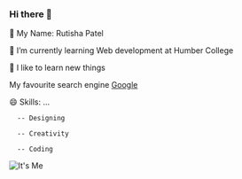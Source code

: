 ### Hi there 👋

🔭 My Name: Rutisha Patel

🌱 I’m currently learning Web development at Humber College

🤔 I like to learn new things

My favourite search engine [Google](https://www.google.com/)
  

😄 Skills: ...

      -- Designing

      -- Creativity

      -- Coding
  
![It's Me](profile.png)
